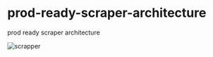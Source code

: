 # prod-ready-scraper-architecture
prod ready scraper architecture

![scrapper](https://user-images.githubusercontent.com/39345855/106746279-50f93d80-65f0-11eb-900d-0f3db0c9fe18.jpg)
